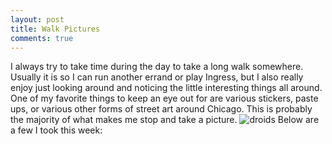 ```yaml
---
layout: post
title: Walk Pictures
comments: true
---
```


  I always try to take time during the day to take a long walk somewhere.  Usually it is so I can run another errand or play Ingress, but I also really enjoy just looking around and noticing the little interesting things all around.  One of my favorite things to keep an eye out for are various stickers, paste ups, or various other forms of street art around Chicago.  This is probably the majority of what makes me stop and take a picture.
![droids](http://i.imgur.com/osJfcFU.jpg)
Below are a few I took this week:
